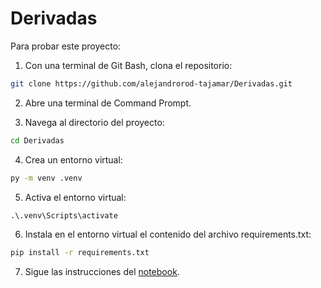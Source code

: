 # Derivadas 

Para probar este proyecto:

1. Con una terminal de Git Bash, clona el repositorio:

```bash
git clone https://github.com/alejandrorod-tajamar/Derivadas.git
```

2. Abre una terminal de Command Prompt.

3. Navega al directorio del proyecto:

```cmd
cd Derivadas
```

4. Crea un entorno virtual:

```cmd
py -m venv .venv
```

5. Activa el entorno virtual:

```cmd
.\.venv\Scripts\activate
```

6. Instala en el entorno virtual el contenido del archivo requirements.txt:

```cmd
pip install -r requirements.txt
```

7. Sigue las instrucciones del [notebook](Derivatives.ipynb).
